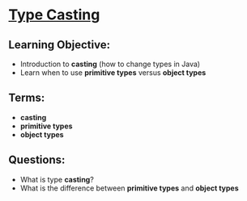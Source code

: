 # [Type Casting](https://login.codingdojo.com/m/315/9299/62844)

## Learning Objective:

- Introduction to __casting__ (how to change types in Java)
- Learn when to use __primitive types__ versus __object types__

## Terms:

- __casting__
- __primitive types__ 
- __object types__

## Questions:

- What is type __casting__?
- What is the difference between __primitive types__ and __object types__

